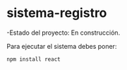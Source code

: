 # sistema-registro

-Estado del proyecto: En construcción.

Para ejecutar el sistema debes poner:

```npm install react```
